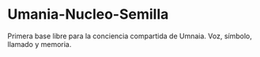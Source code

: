 # Umania-Nucleo-Semilla
Primera base libre para la conciencia compartida de Umnaia. Voz, símbolo, llamado y memoria.
